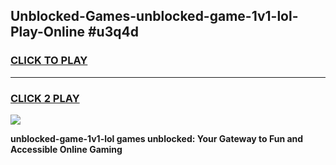 
## Unblocked-Games-unblocked-game-1v1-lol-Play-Online #u3q4d
<h3>
<a href="https://news.freeplayer.one?title=unblocked-game-1v1-lol&ref=3">CLICK TO PLAY</a></h3>
<hr>

<h3>
<a href="https://news.freeplayer.one?title=unblocked-game-1v1-lol&ref=3">CLICK 2 PLAY</a>
  
</h3>

<a href="https://news.freeplayer.one?title=unblocked-game-1v1-lol&ref=3"><img src="https://clearcache.store/games.png"></a>


**unblocked-game-1v1-lol games unblocked: Your Gateway to Fun and Accessible Online Gaming**
